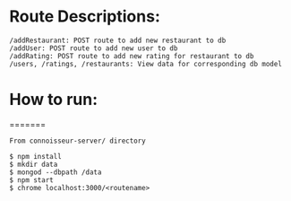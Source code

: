 # Route Descriptions:

```
/addRestaurant: POST route to add new restaurant to db
/addUser: POST route to add new user to db
/addRating: POST route to add new rating for restaurant to db
/users, /ratings, /restaurants: View data for corresponding db model
```


# How to run:


=======
```
From connoisseur-server/ directory

$ npm install
$ mkdir data
$ mongod --dbpath /data
$ npm start
$ chrome localhost:3000/<routename>
```
